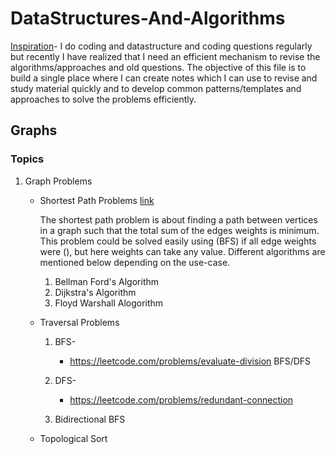 # DataStructures-And-Algorithms
[Inspiration](https://leetcode.com/discuss/general-discussion/1003602/300-leetcode-problems-celebration/820387)- I do coding and datastructure and coding questions regularly but recently I have realized that I need an efficient mechanism to revise the algorithms/approaches and old questions. The objective of this file is to build a single place where I can create notes which I can use to revise and study material quickly and to develop common patterns/templates and approaches to solve the problems efficiently.

## Graphs
### Topics
1. Graph Problems
    * Shortest Path Problems [link](https://www.hackerearth.com/practice/algorithms/graphs/shortest-path-algorithms/tutorial/)
        
        The shortest path problem is about finding a path between  vertices in a graph such that the total sum of the edges weights is minimum.
        This problem could be solved easily using (BFS) if all edge weights were (), but here weights can take any value. Different algorithms are mentioned below depending on the         use-case.        
        1. Bellman Ford's Algorithm
        2. Dijkstra's Algorithm
        3. Floyd Warshall Alogorithm
        
    * Traversal Problems
        1. BFS-
            * https://leetcode.com/problems/evaluate-division BFS/DFS
            
        2. DFS-
            * https://leetcode.com/problems/redundant-connection
             
        3. Bidirectional BFS
    * Topological Sort
